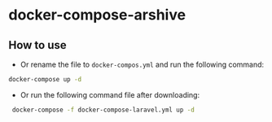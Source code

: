 # docker-compose-arshive

## How to use

- Or rename the file to `docker-compos.yml` and run the following command:
```bash
docker-compose up -d
```
- Or run the following command file after downloading:
```bash
 docker-compose -f docker-compose-laravel.yml up -d
 ```
